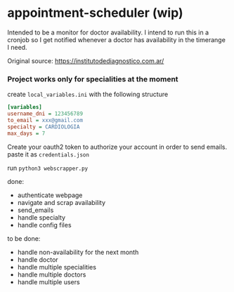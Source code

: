 # appointment-scheduler (wip)
Intended to be a monitor for doctor availability. I intend to run this in a cronjob so I get notified whenever a doctor has availability
in the timerange I need.

Original source: https://institutodediagnostico.com.ar/

### Project works only for specialities at the moment

create `local_variables.ini` with the following structure

```ini
[variables]
username_dni = 123456789
to_email = xxx@gmail.com
specialty = CARDIOLOGIA
max_days = 7
```

Create your oauth2 token to authorize your account in order to send emails. paste it as `credentials.json`

run `python3 webscrapper.py`

done:
- authenticate webpage
- navigate and scrap availability
- send_emails
- handle specialty
- handle config files

to be done:
- handle non-availability for the next month
- handle doctor
- handle multiple specialities
- handle multiple doctors
- handle multiple users 

